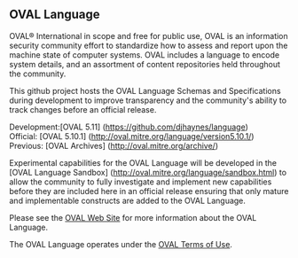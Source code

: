 ## OVAL Language

OVAL® International in scope and free for public use, OVAL is an information security community effort to standardize how to assess and report upon the machine state of computer systems. OVAL includes a language to encode system details, and an assortment of content repositories held throughout the community.

This github project hosts the OVAL Language Schemas and Specifications during development to improve transparency and the community's ability to track changes before an official release.

Development:[OVAL 5.11] (https://github.com/djhaynes/language)<br>
Official: [OVAL 5.10.1] (http://oval.mitre.org/language/version5.10.1/)<br>
Previous: [OVAL Archives] (http://oval.mitre.org/archive/)<br>

Experimental capabilities for the OVAL Language will be developed in the [OVAL Language Sandbox] (http://oval.mitre.org/language/sandbox.html) to allow the community to fully investigate and implement new capabilities before they are included here in an official release ensuring that only mature and implementable constructs are added to the OVAL Language. 

Please see the [OVAL Web Site](http://oval.mitre.org) for more information about the OVAL Language.

The OVAL Language operates under the [OVAL Terms of Use](http://oval.mitre.org/about/termsofuse.html). 